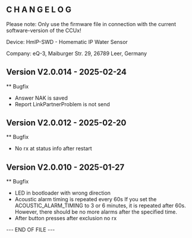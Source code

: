 ﻿C H A N G E L O G
-----------------

Please note: Only use the firmware file in connection with the current software-version of the CCUx!

Device:      HmIP-SWD - Homematic IP Water Sensor

Company:     eQ-3, Maiburger Str. 29, 26789 Leer, Germany



Version V2.0.014 - 2025-02-24
--------------------------------------------------------------

** Bugfix
   * Answer NAK is saved
   * Report LinkPartnerProblem is not send



Version V2.0.012 - 2025-02-20
--------------------------------------------------------------

** Bugfix
   * No rx at status info after restart



Version V2.0.010 - 2025-01-27
--------------------------------------------------------------

** Bugfix
   * LED in bootloader with wrong direction
   * Acoustic alarm timing is repeated every 60s
     If you set the ACOUSTIC_ALARM_TIMING to 3 or 6 minutes, it is repeated after 60s. However, there should be no more alarms after the specified time.
   * After button presses after exclusion no rx



--- END OF FILE ---
